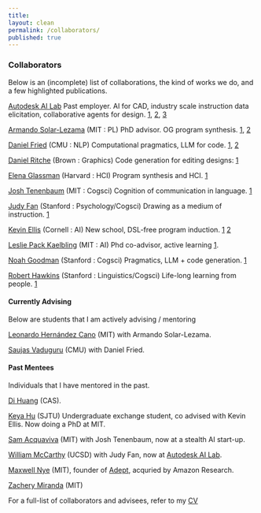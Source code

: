 ```yaml
---
title:
layout: clean
permalink: /collaborators/
published: true
---
```


### Collaborators

Below is an (incomplete) list of collaborations, the kind of works we do, and a few highlighted publications.

[Autodesk AI Lab](https://www.research.autodesk.com/research-areas/science/ai-lab/) Past employer. AI for CAD, industry scale instruction data elicitation, collaborative agents for design. [1](https://cogtoolslab.github.io/pdf/mccarthy_creativitycognition_2024.pdf), [2](https://arxiv.org/abs/2010.02392), [3](https://arxiv.org/abs/2104.09621) 

[Armando Solar-Lezama](https://people.csail.mit.edu/asolar/) (MIT : PL) PhD advisor. OG program synthesis. [1](https://arxiv.org/abs/2007.05060), [2](https://arxiv.org/abs/1711.03243)

[Daniel Fried](https://dpfried.github.io/) (CMU : NLP) Computational pragmatics, LLM for code. [1](https://arxiv.org/abs/2311.05740), [2](https://arxiv.org/abs/2309.03225)

[Daniel Ritche](https://dritchie.github.io/) (Brown : Graphics) Code generation for editing designs: [1](https://arxiv.org/abs/2405.19636)

[Elena Glassman](https://glassmanlab.seas.harvard.edu/) (Harvard : HCI) Program synthesis and HCI. [1](https://arxiv.org/pdf/2308.06656)

[Josh Tenenbaum](http://web.mit.edu/cocosci/josh.html) (MIT : Cogsci) Cognition of communication in language. [1](https://arxiv.org/abs/2106.07824)

[Judy Fan](https://cogtoolslab.github.io/people.html) (Stanford : Psychology/Cogsci) Drawing as a medium of instruction. [1](https://cogtoolslab.github.io/pdf/mccarthy_creativitycognition_2024.pdf)

[Kevin Ellis](https://www.cs.cornell.edu/~ellisk/) (Cornell : AI) New school, DSL-free program induction. [1](https://arxiv.org/abs/1906.04604) [2](https://arxiv.org/abs/2411.02272)

[Leslie Pack Kaelbling](https://people.csail.mit.edu/lpk/) (MIT : AI) Phd co-advisor, active learning [1](https://arxiv.org/abs/1704.06131).

[Noah Goodman](https://cocolab.stanford.edu/ndg) (Stanford : Cogsci) Pragmatics, LLM + code generation. [1](https://arxiv.org/abs/2309.05660)

[Robert Hawkins](https://rxdhawkins.com/) (Stanford : Linguistics/Cogsci) Life-long learning from people. [1](https://arxiv.org/abs/2310.11614)

#### Currently Advising

Below are students that I am actively advising / mentoring

[Leonardo Hernández Cano](https://iamleo.space/) (MIT) with Armando Solar-Lezama.

[Saujas Vaduguru](https://saujasv.github.io/) (CMU) with Daniel Fried.


#### Past Mentees

Individuals that I have mentored in the past.

[Di Huang](https://github.com/huangdi95) (CAS).

[Keya Hu](https://lillian039.github.io/) (SJTU) Undergraduate exchange student, co advised with Kevin Ellis. Now doing a PhD at MIT.

[Sam Acquaviva](https://samacquaviva.com/) (MIT) with Josh Tenenbaum, now at a stealth AI start-up.

[William McCarthy](https://wpmccarthy.com/) (UCSD) with Judy Fan, now at [Autodesk AI Lab](https://www.research.autodesk.com/research-areas/science/ai-lab/).

[Maxwell Nye](https://maxwellnye.github.io/) (MIT), founder of [Adept](https://www.adept.ai/), acquried by Amazon Research.

[Zachery Miranda](https://www.linkedin.com/in/zmiranda/) (MIT)

For a full-list of collaborators and advisees, refer to my [CV](/assets/CV.pdf)
